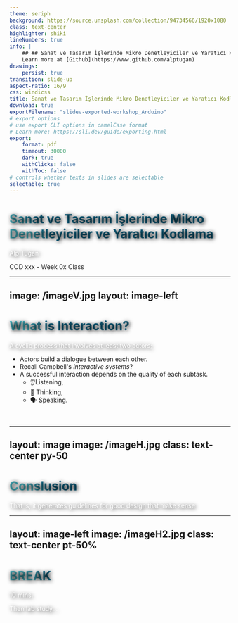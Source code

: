 ```yaml
---
theme: seriph
background: https://source.unsplash.com/collection/94734566/1920x1080
class: text-center
highlighter: shiki
lineNumbers: true
info: |
    ## ## Sanat ve Tasarım İşlerinde Mikro Denetleyiciler ve Yaratıcı Kodlama
    Learn more at [Github](https://www.github.com/alptugan)
drawings:
    persist: true
transition: slide-up
aspect-ratio: 16/9
css: windicss
title: Sanat ve Tasarım İşlerinde Mikro Denetleyiciler ve Yaratıcı Kodlama
download: true
exportFilename: "slidev-exported-workshop_Arduino"
# export options
# use export CLI options in camelCase format
# Learn more: https://sli.dev/guide/exporting.html
export:
    format: pdf
    timeout: 30000
    dark: true
    withClicks: false
    withToc: false
# controls whether texts in slides are selectable
selectable: true
---
```


# Sanat ve Tasarım İşlerinde Mikro Denetleyiciler ve Yaratıcı Kodlama

Alp Tuğan 

<div class="pt-12">
  <span @click="$slidev.nav.next" class="px-2 p-1 rounded cursor-pointer" hover="bg-white bg-opacity-10">
    COD xxx - Week 0x Class <carbon:arrow-right class="inline"/>
  </span>
</div>
  <a href="https://github.com/slidevjs/slidev" target="_blank" alt="GitHub" class="abs-br m-6 text-xl slidev-icon-btn opacity-50 !border-none !hover:text-white">
  <carbon-logo-github />
</a>

--- 
image: /imageV.jpg
layout: image-left
---

# What is Interaction?
A cyclic process that involves at least two actors;

- Actors build a dialogue between each other. 
- Recall Campbell's *interactive systems*?
- A successful interaction depends on the quality of each subtask.
  - 👂Listening, 
  - 💬 Thinking,
  - 🗣️ Speaking.

<br>


<style>
h1 {
  background-color: #2B90B6;
  background-image: linear-gradient(45deg, #4EC5D4 10%, #146b8c 20%);
  background-size: 100%;
  -webkit-background-clip: text;
  -moz-background-clip: text;
  -webkit-text-fill-color: transparent;
  -moz-text-fill-color: transparent;
}
</style>

---
layout: image
image: /imageH.jpg
class: text-center py-50
---

# Conslusion
That is, it generates guidelines for good design that make sense
<style>
h1, p {
  color: #fff !important;
  text-shadow: 2px 2px 10px black;
  opacity: 1 !important;
}
</style>

---
layout: image-left
image: /imageH2.jpg
class: text-center pt-50%
---

# BREAK
10 mins.

Then lab study...
